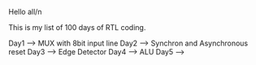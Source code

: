 Hello all/n

This is my list of 100 days of RTL coding.

Day1 --> MUX with 8bit input line
Day2 --> Synchron and Asynchronous reset
Day3 --> Edge Detector
Day4 --> ALU
Day5 --> 
